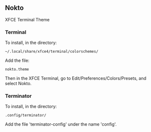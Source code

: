 ## Nokto
XFCE Terminal Theme

### Terminal
To install, in the directory:
```
~/.local/share/xfce4/terminal/colorschemes/
```
Add the file:
```
nokto.theme
```

Then in the XFCE Terminal, go to Edit/Preferences/Colors/Presets, and select Nokto.


### Terminator
To install, in the directory:
```
.config/terminator/
```
Add the file 'terminator-config' under the name 'config'.
